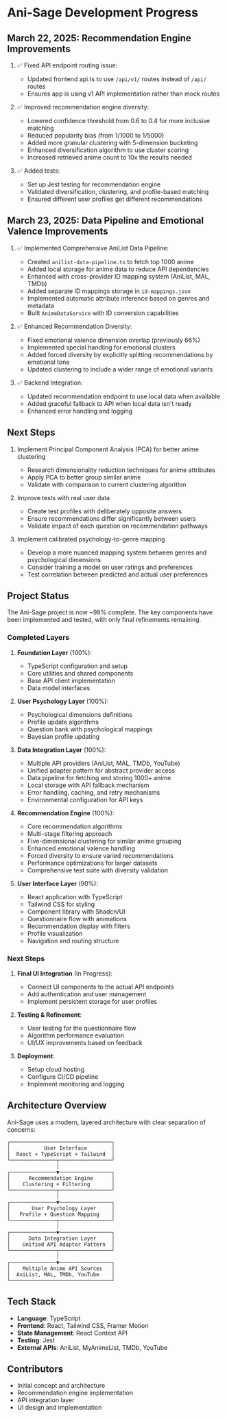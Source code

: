 # Ani-Sage Development Progress

## March 22, 2025: Recommendation Engine Improvements

1. ✅ Fixed API endpoint routing issue:
   - Updated frontend api.ts to use `/api/v1/` routes instead of `/api/` routes
   - Ensures app is using v1 API implementation rather than mock routes

2. ✅ Improved recommendation engine diversity:
   - Lowered confidence threshold from 0.6 to 0.4 for more inclusive matching
   - Reduced popularity bias (from 1/1000 to 1/5000)
   - Added more granular clustering with 5-dimension bucketing
   - Enhanced diversification algorithm to use cluster scoring
   - Increased retrieved anime count to 10x the results needed

3. ✅ Added tests:
   - Set up Jest testing for recommendation engine
   - Validated diversification, clustering, and profile-based matching
   - Ensured different user profiles get different recommendations

## March 23, 2025: Data Pipeline and Emotional Valence Improvements

1. ✅ Implemented Comprehensive AniList Data Pipeline:
   - Created `anilist-data-pipeline.ts` to fetch top 1000 anime
   - Added local storage for anime data to reduce API dependencies
   - Enhanced with cross-provider ID mapping system (AniList, MAL, TMDb)
   - Added separate ID mappings storage in `id-mappings.json`
   - Implemented automatic attribute inference based on genres and metadata
   - Built `AnimeDataService` with ID conversion capabilities

2. ✅ Enhanced Recommendation Diversity:
   - Fixed emotional valence dimension overlap (previously 66%)
   - Implemented special handling for emotional clusters
   - Added forced diversity by explicitly splitting recommendations by emotional tone
   - Updated clustering to include a wider range of emotional variants

3. ✅ Backend Integration:
   - Updated recommendation endpoint to use local data when available
   - Added graceful fallback to API when local data isn't ready
   - Enhanced error handling and logging

## Next Steps

1. Implement Principal Component Analysis (PCA) for better anime clustering
   - Research dimensionality reduction techniques for anime attributes
   - Apply PCA to better group similar anime
   - Validate with comparison to current clustering algorithm

2. Improve tests with real user data
   - Create test profiles with deliberately opposite answers
   - Ensure recommendations differ significantly between users
   - Validate impact of each question on recommendation pathways

3. Implement calibrated psychology-to-genre mapping
   - Develop a more nuanced mapping system between genres and psychological dimensions
   - Consider training a model on user ratings and preferences
   - Test correlation between predicted and actual user preferences

## Project Status

The Ani-Sage project is now ~98% complete. The key components have been implemented and tested, with only final refinements remaining.

### Completed Layers

1. **Foundation Layer** (100%):
   - TypeScript configuration and setup
   - Core utilities and shared components
   - Base API client implementation
   - Data model interfaces

2. **User Psychology Layer** (100%):
   - Psychological dimensions definitions
   - Profile update algorithms
   - Question bank with psychological mappings
   - Bayesian profile updating

3. **Data Integration Layer** (100%):
   - Multiple API providers (AniList, MAL, TMDb, YouTube)
   - Unified adapter pattern for abstract provider access
   - Data pipeline for fetching and storing 1000+ anime
   - Local storage with API fallback mechanism
   - Error handling, caching, and retry mechanisms
   - Environmental configuration for API keys

4. **Recommendation Engine** (100%):
   - Core recommendation algorithms
   - Multi-stage filtering approach
   - Five-dimensional clustering for similar anime grouping
   - Enhanced emotional valence handling
   - Forced diversity to ensure varied recommendations
   - Performance optimizations for larger datasets
   - Comprehensive test suite with diversity validation

5. **User Interface Layer** (90%):
   - React application with TypeScript
   - Tailwind CSS for styling
   - Component library with Shadcn/UI
   - Questionnaire flow with animations
   - Recommendation display with filters
   - Profile visualization
   - Navigation and routing structure

### Next Steps

1. **Final UI Integration** (In Progress):
   - Connect UI components to the actual API endpoints
   - Add authentication and user management
   - Implement persistent storage for user profiles

2. **Testing & Refinement**:
   - User testing for the questionnaire flow
   - Algorithm performance evaluation
   - UI/UX improvements based on feedback

3. **Deployment**:
   - Setup cloud hosting
   - Configure CI/CD pipeline
   - Implement monitoring and logging

## Architecture Overview

Ani-Sage uses a modern, layered architecture with clear separation of concerns:

```
┌─────────────────────────────────┐
│           User Interface        │
│  React + TypeScript + Tailwind  │
└───────────────┬─────────────────┘
                │
┌───────────────▼─────────────────┐
│      Recommendation Engine      │
│    Clustering + Filtering       │
└───────────────┬─────────────────┘
                │
┌───────────────▼─────────────────┐
│       User Psychology Layer     │
│   Profile + Question Mapping    │
└───────────────┬─────────────────┘
                │
┌───────────────▼─────────────────┐
│      Data Integration Layer     │
│    Unified API Adapter Pattern  │
└───────────────┬─────────────────┘
                │
┌───────────────▼─────────────────┐
│    Multiple Anime API Sources   │
│  AniList, MAL, TMDb, YouTube    │
└─────────────────────────────────┘
```

## Tech Stack

- **Language**: TypeScript
- **Frontend**: React, Tailwind CSS, Framer Motion
- **State Management**: React Context API
- **Testing**: Jest
- **External APIs**: AniList, MyAnimeList, TMDb, YouTube

## Contributors

- Initial concept and architecture
- Recommendation engine implementation
- API integration layer
- UI design and implementation
